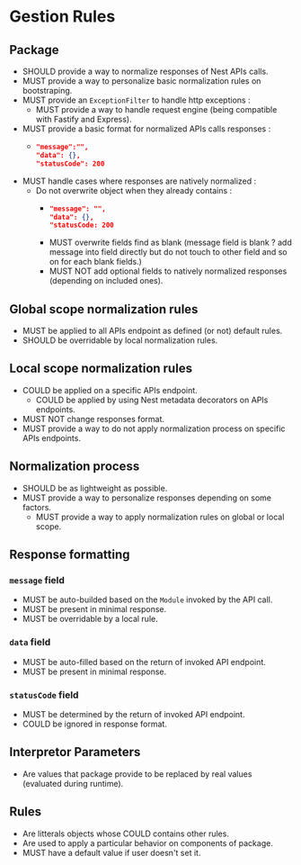 # Gestion Rules

## Package

- SHOULD provide a way to normalize responses of Nest APIs calls.
- MUST provide a way to personalize basic normalization rules on bootstraping.
- MUST provide an `ExceptionFilter` to handle http exceptions :
  - MUST provide a way to handle request engine (being compatible with Fastify and Express).
- MUST provide a basic format for normalized APIs calls responses :
  - ```json
    "message":"",
    "data": {},
    "statusCode": 200
    ```
- MUST handle cases where responses are natively normalized :
  - Do not overwrite object when they already contains :
    - ```json
      "message": "",
      "data": {},
      "statusCode: 200
      ```
    - MUST overwrite fields find as blank (message field is blank ? add message into field directly but do not touch to other field and so on for each blank fields.)
    - MUST NOT add optional fields to natively normalized responses (depending on included ones).

## Global scope normalization rules

- MUST be applied to all APIs endpoint as defined (or not) default rules.
- SHOULD be overridable by local normalization rules.

## Local scope normalization rules

- COULD be applied on a specific APIs endpoint.
  - COULD be applied by using Nest metadata decorators on APIs endpoints.
- MUST NOT change responses format.
- MUST provide a way to do not apply normalization process on specific APIs endpoints.

## Normalization process

- SHOULD be as lightweight as possible.
- MUST provide a way to personalize responses depending on some factors.
  - MUST provide a way to apply normalization rules on global or local scope.

## Response formatting

### `message` field

- MUST be auto-builded based on the `Module` invoked by the API call.
- MUST be present in minimal response.
- MUST be overridable by a local rule.

### `data` field

- MUST be auto-filled based on the return of invoked API endpoint.
- MUST be present in minimal response.

### `statusCode` field

- MUST be determined by the return of invoked API endpoint.
- COULD be ignored in response format.

## Interpretor Parameters

- Are values that package provide to be replaced by real values (evaluated during runtime).

## Rules

- Are litterals objects whose COULD contains other rules.
- Are used to apply a particular behavior on components of package.
- MUST have a default value if user doesn't set it.
